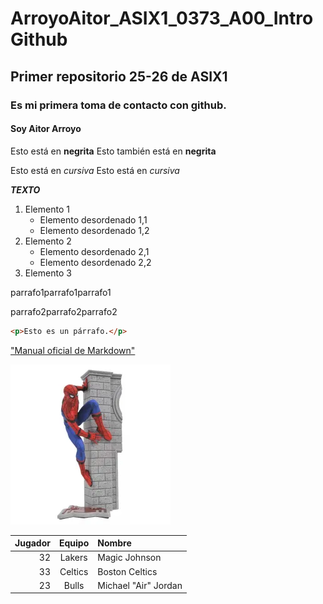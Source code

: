 # ArroyoAitor_ASIX1_0373_A00_IntroGithub
## Primer repositorio 25-26 de ASIX1
### Es mi primera toma de contacto con github.
#### Soy Aitor Arroyo

Esto está en __negrita__
Esto también está en **negrita**

Esto está en _cursiva_
Esto está en *cursiva*

**_TEXTO_**

1. Elemento 1
   * Elemento desordenado 1,1
   * Elemento desordenado 1,2
2. Elemento 2
   * Elemento desordenado 2,1
   * Elemento desordenado 2,2
3. Elemento 3
   
parrafo1parrafo1parrafo1

parrafo2parrafo2parrafo2

```html
<p>Esto es un párrafo.</p>
```
["Manual oficial de Markdown"](https://markdown.es/ "Texto opcional dentro de la imagen")

![alt text](./imagen1.jpg "Imagen de Spiderman")

|Jugador|Equipo|Nombre|
|--------:|:---------------:|:----------------|
|32|Lakers|Magic Johnson|
|33|Celtics|Boston Celtics|
|23|Bulls|Michael "Air" Jordan|